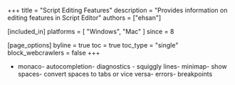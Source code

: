 +++
title = "Script Editing Features"
description = "Provides information on editing features in Script Editor"
authors = ["ehsan"]

[included_in]
platforms = [ "Windows", "Mac" ]
since = 8

[page_options]
byline = true
toc = true
toc_type = "single"
block_webcrawlers = false
+++

- monaco- autocompletion- diagnostics - squiggly lines- minimap- show spaces- convert spaces to tabs or vice versa- errors- breakpoints